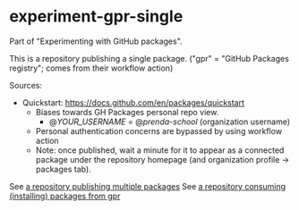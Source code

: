# experiment-gpr-single
Part of "Experimenting with GitHub packages".

This is a repository publishing a single package. ("gpr" = "GitHub Packages registry"; comes from their workflow action)

Sources: 
- Quickstart: https://docs.github.com/en/packages/quickstart
  - Biases towards GH Packages personal repo view.
    - @_YOUR_USERNAME_ = @_prenda-school_ (organization username)
  - Personal authentication concerns are bypassed by using workflow action
  - Note: once published, wait a minute for it to appear as a connected package under the repository homepage (and organization profile -> packages tab).

See [a repository publishing multiple packages](https://github.com/prenda-school/experiment-gpr-multiple)
See [a repository consuming (installing) packages from gpr](https://github.com/prenda-school/experiment-gpr-single-consumer)
